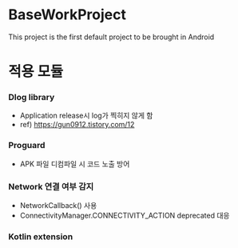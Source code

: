 # BaseWorkProject
This project is the first default project to be brought in Android




적용 모듈
=======================================

### Dlog library
- Application release시 log가 찍히지 않게 함
- ref) https://gun0912.tistory.com/12

### Proguard
- APK 파일 디컴파일 시 코드 노출 방어

### Network 연결 여부 감지
- NetworkCallback() 사용
- ConnectivityManager.CONNECTIVITY_ACTION deprecated 대응

### Kotlin extension
